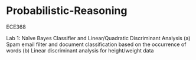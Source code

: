 # Probabilistic-Reasoning
ECE368

Lab 1: Naïve Bayes Classifier and Linear/Quadratic Discriminant Analysis 
(a) Spam email filter and document classification based on the occurrence of words 
(b) Linear discriminant analysis for height/weight data 